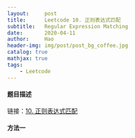 ```yaml
---
layout:     post
title:      Leetcode 10. 正则表达式匹配
subtitle:   Regular Expression Matching
date:       2020-04-11
author:     Hao
header-img: img/post/post_bg_coffee.jpg
catalog: true
mathjax: true
tags:
    - Leetcode
---
```


#### 题目描述



链接：[10. 正则表达式匹配](https://leetcode-cn.com/problems/regular-expression-matching/)

#### 方法一

